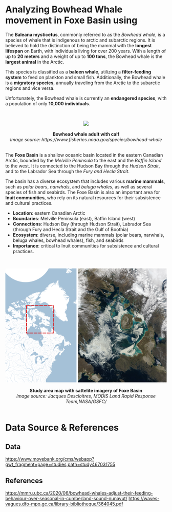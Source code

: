 # Analyzing Bowhead Whale movement in Foxe Basin using

The **Baleana mysticetus**, commonly referred to as the *Bowhead whale*, is a species of whale that is indigenous to arctic and subarctic regions. It is believed to hold the distinction of being the mammal with the **longest lifespan** on Earth, with individuals living for over 200 years. With a length of up to **20 meters** and a weight of up to **100 tons**, the Bowhead whale is the **largest animal** in the Arctic.

This species is classified as a **baleen whale**, utilizing a **filter-feeding system** to feed on plankton and small fish. Additionally, the Bowhead whale is a **migratory species**, annually traveling from the Arctic to the subarctic regions and vice versa.

Unfortunately, the Bowhead whale is currently an **endangered species**, with a population of only **10,000 individuals**.

<br><center><img src="https://www.fisheries.noaa.gov/s3/dam-migration/bowhead_whale.jpg" width = 1000/></center>
<center><b>Bowhead whale adult with calf</b></center>
<center><i>Image source: https://www.fisheries.noaa.gov/species/bowhead-whale</i></center><br>

The **Foxe Basin** is a shallow oceanic basin located in the eastern Canadian Arctic, bounded by the *Melville Peninsula* to the east and the *Baffin Island* to the west. It is connected to the Hudson Bay through the *Hudson Strait*, and to the Labrador Sea through the *Fury and Hecla Strait*.

The basin has a diverse ecosystem that includes various **marine mammals**, such as *polar bears*, *narwhals*, and *beluga whales*, as well as several species of fish and seabirds. The Foxe Basin is also an important area for **Inuit communities**, who rely on its natural resources for their subsistence and cultural practices.

- **Location**: eastern Canadian Arctic
- **Boundaries**: Melville Peninsula (east), Baffin Island (west)
- **Connections**: Hudson Bay (through Hudson Strait), Labrador Sea (through Fury and Hecla Strait and the Gulf of Boothia)
- **Ecosystem**: diverse, including marine mammals (polar bears, narwhals, beluga whales, bowhead whales), fish, and seabirds
- **Importance**: critical to Inuit communities for subsistence and cultural practices.

<br><center><img src="output_graph/study_area_sat.png" width=1000/></center>
<center><b>Study area map with sattelite imagery of Foxe Basin</b></center>
<center><i>Image source: Jacques Descloitres, MODIS Land Rapid Response Team,NASA/GSFC/</i></center><br>

# Data Source & References

## Data
https://www.movebank.org/cms/webapp?gwt_fragment=page=studies,path=study467031755

## References
https://mmru.ubc.ca/2020/06/bowhead-whales-adjust-their-feeding-behaviour-over-seasonal-in-cumberland-sound-nunavut/
https://waves-vagues.dfo-mpo.gc.ca/library-bibliotheque/364045.pdf